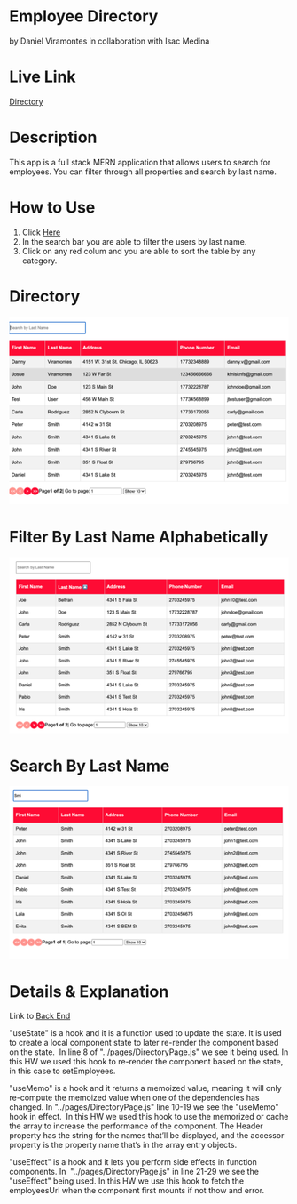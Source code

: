 # Employee Directory
by Daniel Viramontes in collaboration with Isac Medina 

# Live Link
<a href="https://employee-directory12345.herokuapp.com/directory">Directory</a>

# Description 
<p>This app is a full stack MERN application that allows users to search for employees. You can filter through all properties and search by last name.</p>

# How to Use
1. Click <a href="https://employee-directory12345.herokuapp.com/directory">Here</a>
2. In the search bar you are able to filter the users by  last name. 
3. Click on any red colum and you are able to sort the table by any category.  

# Directory 
![Directory](data.png)

# Filter By Last Name Alphabetically 
![FilterB By Last Name ](filterbylastname.png)

# Search By Last Name
![searchbylastname](searchbylastname.png)

# Details & Explanation 
Link to <a href="https://github.com/danielviram/employee-directory-back-end">Back End</a>

"useState" is a hook and it is a function used to update the state. It is used to create a local component state to later re-render the component based on the state.  In line 8 of "../pages/DirectoryPage.js" we see it being used. In this HW we used this hook to re-render the component based on the state, in this case to setEmployees. 

"useMemo" is a hook and it returns a memoized value, meaning it will only re-compute the memoized value when one of the dependencies has changed. In "../pages/DirectoryPage.js" line 10-19 we see the "useMemo" hook in effect.  In this HW we used this hook to use the memorized or cache the array to increase the performance of the component. The Header property has the string for the names that’ll be displayed, and the accessor property is the property name that’s in the array entry objects.

"useEffect" is a hook and it lets you perform side effects in function components. In  "../pages/DirectoryPage.js" in line 21-29 we see the "useEffect" being used. In this HW we use this hook to fetch the employeesUrl when the component first mounts if not thow and error. 


